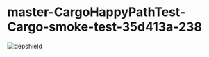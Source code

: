 # master-CargoHappyPathTest-Cargo-smoke-test-35d413a-238

![depshield](https://depshield.sonatype.org/badges/depshield-prod/master-CargoHappyPathTest-Cargo-smoke-test-35d413a-238/depshield.svg)